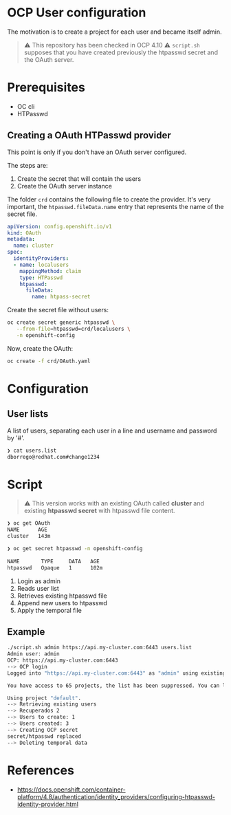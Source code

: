 # OCP User configuration
The motivation is to create a project for each user and became itself admin.

> :warning: This repository has been checked in OCP 4.10
> :warning: ```script.sh``` supposes that you have created previously the htpasswd secret and the OAuth server. 

# Prerequisites
* OC cli
* HTPasswd

## Creating a OAuth HTPasswd provider
This point is only if you don't have an OAuth server configured. 

The steps are:
1. Create the secret that will contain the users
2. Create the OAuth server instance

The folder ```crd``` contains the following file to create the provider. It's very important, the ```htpasswd.fileData.name``` entry that represents the name of the secret file. 

```yaml
apiVersion: config.openshift.io/v1
kind: OAuth
metadata:
  name: cluster
spec:
  identityProviders:
  - name: localusers 
    mappingMethod: claim 
    type: HTPasswd
    htpasswd:
      fileData:
        name: htpass-secret
```

Create the secret file without users: 
```zsh
oc create secret generic htpasswd \
   --from-file=htpasswd=crd/localusers \
   -n openshift-config
```

Now, create the OAuth:
```zsh
oc create -f crd/OAuth.yaml
```

# Configuration
## User lists
A list of users, separating each user in a line and username and password by '#'.

```bash
❯ cat users.list 
dborrego@redhat.com#change1234
``` 

# Script
> :warning: This version works with an existing OAuth called **cluster** and existing **htpasswd secret** with htpasswd file content.

```zsh
❯ oc get OAuth                                                                   
NAME      AGE
cluster   143m
```

```zsh
❯ oc get secret htpasswd -n openshift-config                                         
       
NAME       TYPE     DATA   AGE
htpasswd   Opaque   1      102m
```

1. Login as admin 
2. Reads user list
3. Retrieves existing htpasswd file
4. Append new users to htpasswd
5. Apply the temporal file

## Example
```bash
./script.sh admin https://api.my-cluster.com:6443 users.list     
Admin user: admin
OCP: https://api.my-cluster.com:6443
--> OCP login
Logged into "https://api.my-cluster.com:6443" as "admin" using existing credentials.

You have access to 65 projects, the list has been suppressed. You can list all projects with 'oc projects'

Using project "default".
--> Retrieving existing users
--> Recuperados 2
--> Users to create: 1
--> Users created: 3
--> Creating OCP secret
secret/htpasswd replaced
--> Deleting temporal data
```

# References
* https://docs.openshift.com/container-platform/4.8/authentication/identity_providers/configuring-htpasswd-identity-provider.html
